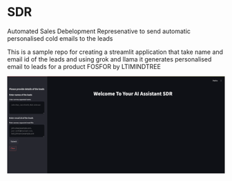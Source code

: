 # SDR
Automated Sales Debelopment Represenative to send automatic personalised cold emails to the leads

This is a sample repo for creating a streamlit application that take name and email id of the leads and using grok and llama it generates personalised email to leads for a product FOSFOR by LTIMINDTREE

![screenshot](image.png)